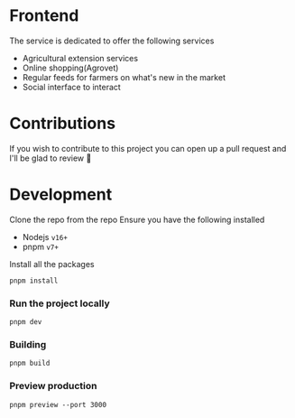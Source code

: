# Frontend

The service is dedicated to offer the following services
- Agricultural extension services
- Online shopping(Agrovet)
- Regular feeds for farmers on what's new in the market
- Social interface to interact

# Contributions

If you wish to contribute to this project you can open up a pull request and I'll be glad to review
:rocket:

# Development
Clone the repo from the repo
Ensure you have the following installed
- Nodejs `v16+`
- pnpm `v7+`

Install all the packages
```
pnpm install
```

### Run the project locally
```
pnpm dev
```

### Building
```
pnpm build
```
###  Preview production
```
pnpm preview --port 3000
```

